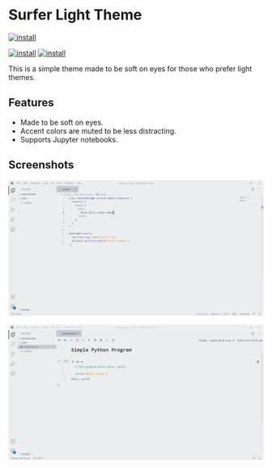 # Surfer Light Theme

[![install](https://img.shields.io/badge/dynamic/xml?color=blue&label=Total%20Installs&query=.%2F%2F%2A%5Bcontains%28%40class%2C%27installs-text%27%29%5D&url=https%3A%2F%2Fmarketplace.visualstudio.com%2Fitems%3FitemName%3DSurfer.surfer-light-theme)](https://marketplace.visualstudio.com/items?itemName=Surfer.surfer-light-theme)

[![install](https://img.shields.io/badge/-Go%20to%20Vscode%20Marketplace-blue?style=for-the-badge&logo=visual-studio-code)](https://marketplace.visualstudio.com/items?itemName=Surfer.surfer-light-theme) [![install](https://img.shields.io/badge/-Go%20to%20Git%20Repo-orange?style=for-the-badge&logo=git)](https://github.com/AadityaTank/Surfer_Theme)

This is a simple theme made to be soft on eyes for those who prefer light themes.

## Features
  - Made to be soft on eyes.
  - Accent colors are muted to be less distracting.
  - Supports Jupyter notebooks.

## Screenshots
![Surfer Light](https://github.com//AadityaTank/Surfer_Theme/blob/main/static/screenshot1.jpg?raw=true)

![Surfer Light](https://github.com//AadityaTank/Surfer_Theme/blob/main/static/screenshot2.jpg?raw=true)